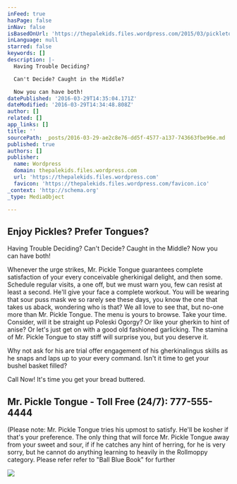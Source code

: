 ```yaml
---
inFeed: true
hasPage: false
inNav: false
isBasedOnUrl: 'https://thepalekids.files.wordpress.com/2015/03/pickletounge-2013.jpg'
inLanguage: null
starred: false
keywords: []
description: |-
  Having Trouble Deciding?

  Can't Decide? Caught in the Middle?

  Now you can have both!
datePublished: '2016-03-29T14:35:04.171Z'
dateModified: '2016-03-29T14:34:48.808Z'
author: []
related: []
app_links: []
title: ''
sourcePath: _posts/2016-03-29-ae2c8e76-dd5f-4577-a137-743663fbe96e.md
published: true
authors: []
publisher:
  name: Wordpress
  domain: thepalekids.files.wordpress.com
  url: 'https://thepalekids.files.wordpress.com'
  favicon: 'https://thepalekids.files.wordpress.com/favicon.ico'
_context: 'http://schema.org'
_type: MediaObject

---
```

## Enjoy Pickles? Prefer Tongues?

Having Trouble Deciding?
Can't Decide? Caught in the Middle?
Now you can have both!

Whenever the urge strikes, Mr. Pickle Tongue guarantees complete satisfaction of your every conceivable gherkinigal delight, and then some. Schedule regular visits, a one off, but we must warn you, few can resist at least a second. He'll give your face a complete workout. You will be wearing that sour puss mask we so rarely see these days, you know the one that takes us aback, wondering who is that? We all love to see that, but no-one more than Mr. Pickle Tongue. The menu is yours to browse. Take your time. Consider, will it be straight up Poleski Ogorgy? Or like your gherkin to hint of anise? Or let's just get on with a good old fashioned garlicking. The stamina of Mr. Pickle Tongue to stay stiff will surprise you, but you deserve it.

Why not ask for his are trial offer engagement of his gherkinalingus skills as he snaps and laps up to your every command.
Isn't it time to get your bushel basket filled?

Call Now! It's time you get your bread buttered.

## Mr. Pickle Tongue - Toll Free (24/7): 777-555-4444

(Please note: Mr. Pickle Tongue tries his upmost to satisfy. He'll be kosher if that's your preference. The only thing that will force Mr. Pickle Tongue away from your sweet and sour, if if he catches any hint of herring, for he is very sorry, but he cannot do anything learning to heavily in the Rollmoppy category. Please refer refer to "Ball Blue Book" for further 

<article style=""><img src="https://s3-us-west-2.amazonaws.com/the-grid-img/p/0084bbce1b81e5442f0779c6d5a736375d615f21.jpg" /></article>